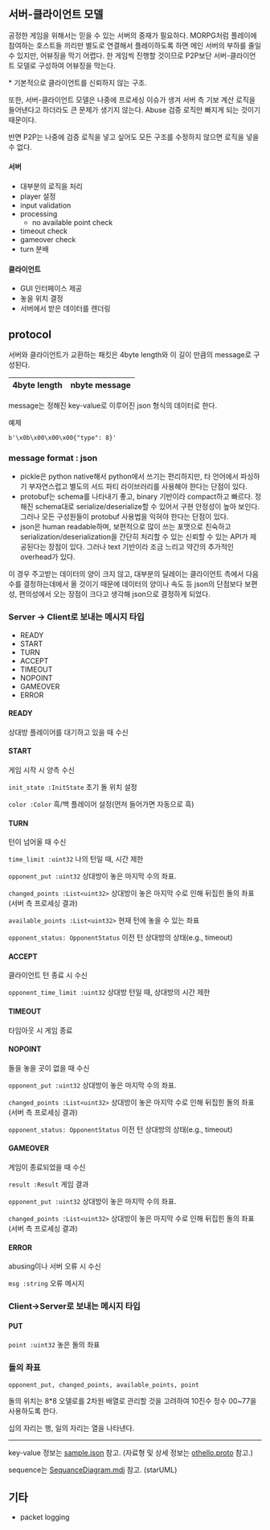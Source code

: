 

## 서버-클라이언트 모델

공정한 게임을 위해서는 믿을 수 있는 서버의 중재가 필요하다. MORPG처럼 플레이에 참여하는 호스트들 끼리만 별도로 연결해서 플레이하도록 하면 메인 서버의 부하를 줄일 수 있지만, 어뷰징을 막기 어렵다. 한 게임씩 진행할 것이므로 P2P보단 서버-클라이언트 모델로 구성하여 어뷰징을 막는다.

\* 기본적으로 클라이언트를 신뢰하지 않는 구조.



또한, 서버-클라이언트 모델은 나중에 프로세싱 이슈가 생겨 서버 측 기보 계산 로직을 들어낸다고 하더라도 큰 문제가 생기지 않는다. Abuse 검증 로직만 빠지게 되는 것이기 때문이다.

반면 P2P는 나중에 검증 로직을 넣고 싶어도 모든 구조를 수정하지 않으면 로직을 넣을 수 없다.



#### 서버

- 대부분의 로직을  처리
- player 설정
- input validation
- processing
     - no available point check
- timeout check
- gameover check
- turn 분배



#### 클라이언트

- GUI 인터페이스 제공
- 놓을 위치 결정
- 서버에서 받은 데이터를 렌더링



## protocol

서버와 클라이언트가 교환하는 패킷은 4byte length와 이 길이 만큼의 message로 구성된다. 

| 4byte length | nbyte message |
| ------ | ------- |

message는 정해진 key-value로 이루어진 json 형식의 데이터로 한다.

예제
```
b'\x0b\x00\x00\x00{"type": 8}'
```

### message format : json

- pickle은 python native해서 python에서 쓰기는 편리하지만, 타 언어에서 파싱하기 부자연스럽고 별도의 서드 파티 라이브러리를 사용해야 한다는 단점이 있다.
- protobuf는 schema를 나타내기 좋고, binary 기반이라 compact하고 빠르다. 정해진 schema대로 serialize/deserialize할 수 있어서 구현 안정성이 높아 보인다. 그러나 모든 구성원들이 protobuf 사용법을 익혀야 한다는 단점이 있다.
- json은 human readable하며, 보편적으로 많이 쓰는 포맷으로 친숙하고 serialization/deserialization을 간단히 처리할 수 있는 신뢰할 수 있는 API가 제공된다는 장점이 있다. 그러나 text 기반이라 조금 느리고 약간의 추가적인 overhead가 있다.

이 경우 주고받는 데이터의 양이 크지 않고, 대부분의 딜레이는 클라이언트 측에서 다음 수를 결정하는데에서 올 것이기 때문에 데이터의 양이나 속도 등 json의 단점보다 보편성, 편의성에서 오는 장점이 크다고 생각해 json으로 결정하게 되었다.



### Server -> Client로 보내는 메시지 타입

- READY
- START
- TURN
- ACCEPT
- TIMEOUT
- NOPOINT
- GAMEOVER
- ERROR



#### READY

상대방 플레이어를 대기하고 있을 때 수신



#### START

게임 시작 시 양측 수신

`init_state :InitState` 초기 돌 위치 설정

`color :Color` 흑/백 플레이어 설정(먼저 들어가면 자동으로 흑)



#### TURN

턴이 넘어올 때 수신

`time_limit :uint32`  나의 턴일 때, 시간 제한

`opponent_put :uint32`  상대방이 놓은 마지막 수의 좌표.

`changed_points :List<uint32>` 상대방이 놓은 마지막 수로 인해 뒤집힌 돌의 좌표(서버 측 프로세싱 결과)

`available_points :List<uint32>` 현재 턴에 놓을 수 있는 좌표

`opponent_status: OpponentStatus` 이전 턴 상대방의 상태(e.g., timeout)



#### ACCEPT

클라이언트 턴 종료 시 수신

`opponent_time_limit :uint32` 상대방 턴일 때, 상대방의 시간 제한



#### TIMEOUT

타임아웃 시 게임 종료



#### NOPOINT

돌을 놓을 곳이 없을 때 수신

`opponent_put :uint32`  상대방이 놓은 마지막 수의 좌표.

`changed_points :List<uint32>` 상대방이 놓은 마지막 수로 인해 뒤집힌 돌의 좌표(서버 측 프로세싱 결과)

`opponent_status: OpponentStatus` 이전 턴 상대방의 상태(e.g., timeout)



#### GAMEOVER

게임이 종료되었을 때 수신

`result :Result` 게임 결과

`opponent_put :uint32`  상대방이 놓은 마지막 수의 좌표.

`changed_points :List<uint32>` 상대방이 놓은 마지막 수로 인해 뒤집힌 돌의 좌표(서버 측 프로세싱 결과)



#### ERROR

abusing이나 서버 오류 시 수신

`msg :string` 오류 메시지



### Client->Server로 보내는 메시지 타입

#### PUT

`point :uint32` 놓은 돌의 좌표



### 돌의 좌표

```
opponent_put, changed_points, available_points, point
```

돌의 위치는 8*8 오델로를 2차원 배열로 관리할 것을 고려하여 10진수 정수 00~77을 사용하도록 한다.

십의 자리는 행, 일의 자리는 열을 나타낸다.

-------------------
key-value 정보는 [sample.json](https://github.com/umbum/othello-with-RL/blob/master/sample.json) 참고. (자료형 및 상세 정보는 [othello.proto](https://github.com/umbum/othello-with-RL/blob/master/othello.proto) 참고.)

sequence는 [SequanceDiagram.mdj](https://github.com/umbum/othello-with-RL/blob/master/SequenceDiagram.mdj)  참고. (starUML)





## 기타

- packet logging
